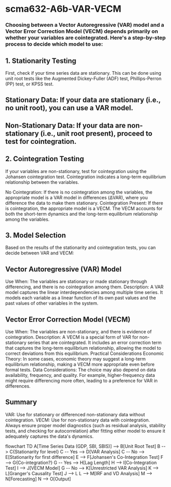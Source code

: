 # scma632-A6b-VAR-VECM

### Choosing between a Vector Autoregressive (VAR) model and a Vector Error Correction Model (VECM) depends primarily on whether your variables are cointegrated. Here's a step-by-step process to decide which model to use:

## 1. Stationarity Testing
First, check if your time series data are stationary. This can be done using unit root tests like the Augmented Dickey-Fuller (ADF) test, Phillips-Perron (PP) test, or KPSS test.

## Stationary Data: If your data are stationary (i.e., no unit root), you can use a VAR model.
## Non-Stationary Data: If your data are non-stationary (i.e., unit root present), proceed to test for cointegration.

## 2. Cointegration Testing
If your variables are non-stationary, test for cointegration using the Johansen cointegration test. Cointegration indicates a long-term equilibrium relationship between the variables.

No Cointegration: If there is no cointegration among the variables, the appropriate model is a VAR model in differences (ΔVAR), where you difference the data to make them stationary.
Cointegration Present: If there is cointegration, the appropriate model is a VECM. The VECM accounts for both the short-term dynamics and the long-term equilibrium relationship among the variables.

## 3. Model Selection
Based on the results of the stationarity and cointegration tests, you can decide between VAR and VECM:

## Vector Autoregressive (VAR) Model
Use When: The variables are stationary or made stationary through differencing, and there is no cointegration among them.
Description: A VAR model captures the linear interdependencies among multiple time series. It models each variable as a linear function of its own past values and the past values of other variables in the system.

## Vector Error Correction Model (VECM)
Use When: The variables are non-stationary, and there is evidence of cointegration.
Description: A VECM is a special form of VAR for non-stationary series that are cointegrated. It includes an error correction term that captures the long-term equilibrium relationship, allowing the model to correct deviations from this equilibrium.
Practical Considerations
Economic Theory: In some cases, economic theory may suggest a long-term equilibrium relationship, making a VECM more appropriate even before formal tests.
Data Considerations: The choice may also depend on data availability, frequency, and quality. For example, higher-frequency data might require differencing more often, leading to a preference for VAR in differences.

## Summary
VAR: Use for stationary or differenced non-stationary data without cointegration.
VECM: Use for non-stationary data with cointegration.
Always ensure proper model diagnostics (such as residual analysis, stability tests, and checking for autocorrelation) after fitting either model to ensure it adequately captures the data's dynamics.


flowchart TD
    A[Time Series Data (GDP, SBI, SBIS)] --> B[Unit Root Test]
    B --> C{Stationarity for level}
    C -- Yes --> D[VAR Analysis]
    C -- No --> E[Stationarity for first difference]
    E --> F[Johansen's Co-Integration Test]
    F --> G{Co-integration?}
    G -- Yes --> H[Lag Length]
    H --> I[Co-Integration Test]
    I --> J[VECM Model]
    G -- No --> K[Unrestricted VAR Analysis]
    K --> L[Granger's Causality Test]
    J --> L
    L --> M[IRF and VD Analysis]
    M --> N[Forecasting]
    N --> O[Output]
